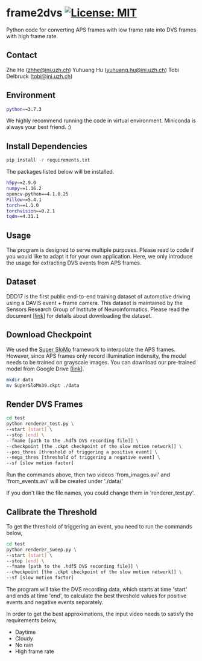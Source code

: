 # frame2dvs [![License: MIT](https://img.shields.io/badge/License-MIT-yellow.svg)](https://opensource.org/licenses/MIT)

Python code for converting APS frames with low frame rate into DVS frames with high frame rate.

## Contact
Zhe He (zhhe@ini.uzh.ch)
Yuhuang Hu (yuhuang.hu@ini.uzh.ch)
Tobi Delbruck (tobi@ini.uzh.ch)

## Environment

```bash
python==3.7.3
```

We highly recommend running the code in virtual environment. Miniconda is always your best friend. :)

## Install Dependencies

```bash
pip install -r requirements.txt
```

The packages listed below will be installed.
```bash
h5py==2.9.0
numpy==1.16.2
opencv-python==4.1.0.25
Pillow==5.4.1
torch==1.1.0
torchvision==0.2.1
tqdm==4.31.1
```

## Usage

The program is designed to serve multiple purposes. Please read to code if you would like to adapt it for your own application. Here, we only introduce the usage for extracting DVS events from APS frames.

## Dataset

DDD17 is the first public end-to-end training dataset of automotive driving using a DAVIS event + frame camera. This dataset is maintained by the Sensors Research Group of Institute of Neuroinformatics. Please read the document [[link](https://docs.google.com/document/d/1HM0CSmjO8nOpUeTvmPjopcBcVCk7KXvLUuiZFS6TWSg/pub)] for details about downloading the dataset.

## Download Checkpoint

We used the [Super SloMo](https://people.cs.umass.edu/~hzjiang/projects/superslomo/) framework to interpolate the APS frames. However, since APS frames only record illumination indensity, the model needs to be trained on grayscale images. You can download our pre-trained model from Google Drive [[link](https://drive.google.com/file/d/17QSN207h05S_b2ndXjLrqPbBTnYIl0Vb/view?usp=sharing)].

```bash
mkdir data
mv SuperSloMo39.ckpt ./data
```

## Render DVS Frames

```bash
cd test
python renderer_test.py \
--start [start] \
--stop [end] \
--fname [path to the .hdf5 DVS recording file]] \
--checkpoint [the .ckpt checkpoint of the slow motion network]] \
--pos_thres [threshold of triggering a positive event] \
--nega_thres [threshold of triggering a negative event] \
--sf [slow motion factor]
```

Run the commands above, then two videos 'from_images.avi' and 'from_events.avi' will be created under './data/'

If you don't like the file names, you could change them in 'renderer_test.py'.

## Calibrate the Threshold

To get the threshold of triggering an event, you need to run the commands below,

```bash
cd test
python renderer_sweep.py \
--start [start] \
--stop [end] \
--fname [path to the .hdf5 DVS recording file]] \
--checkpoint [the .ckpt checkpoint of the slow motion network]] \
--sf [slow motion factor]
```

The program will take the DVS recording data, which starts at time 'start' and ends at time 'end', to calculate the best threshold values for positive events and negative events separately.

In order to get the best approximations, the input video needs to satisfy the requirements below,

- Daytime
- Cloudy
- No rain
- High frame rate

